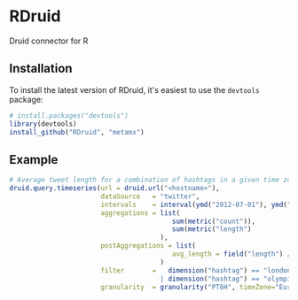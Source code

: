 RDruid
======

Druid connector for R

## Installation

To install the latest version of RDruid, it's easiest to use the `devtools` package:

```r
# install.packages("devtools")
library(devtools)
install_github("RDruid", "metamx")
```

## Example

```r
# Average tweet length for a combination of hashtags in a given time zone
druid.query.timeseries(url = druid.url("<hostname>"),
                       dataSource   = "twitter",
                       intervals    = interval(ymd("2012-07-01"), ymd("2012-08-30")),
                       aggregations = list(
                                         sum(metric("count")),
                                         sum(metric("length")
                                      ),
                       postAggregations = list(
                                         avg_length = field("length") / field("count")
                                      )
                       filter       =   dimension("hashtag") == "london2012"
                                      | dimension("hashtag") == "olympics",
                       granularity  = granularity("PT6H", timeZone="Europe/London"))
```

